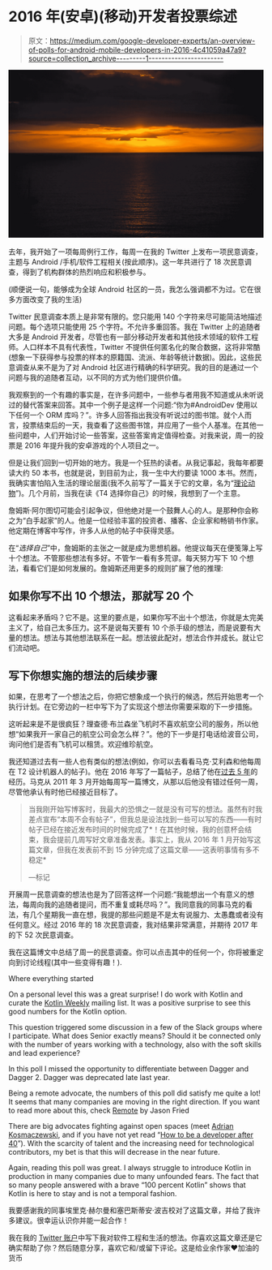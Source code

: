 # 2016 年(安卓)(移动)开发者投票综述

> 原文：<https://medium.com/google-developer-experts/an-overview-of-polls-for-android-mobile-developers-in-2016-4c41059a47a9?source=collection_archive---------1----------------------->

![](img/be7aabe7230ef44bff3f1851f83067f2.png)

去年，我开始了一项每周例行工作，每周一在我的 Twitter 上发布一项民意调查，主题与 Android /手机/软件工程相关(按此顺序)。这一年共进行了 18 次民意调查，得到了机构群体的热烈响应和积极参与。

(顺便说一句，能够成为全球 Android 社区的一员，我怎么强调都不为过。它在很多方面改变了我的生活)

Twitter 民意调查本质上是非常有限的。您只能用 140 个字符来尽可能简洁地描述问题。每个选项只能使用 25 个字符。不允许多重回答。我在 Twitter 上的追随者大多是 Android 开发者，尽管也有一部分移动开发者和其他技术领域的软件工程师。人口样本不具有代表性，Twitter 不提供任何匿名化的聚合数据，这将非常酷(想象一下获得参与投票的样本的原籍国、流派、年龄等统计数据)。因此，这些民意调查从来不是为了对 Android 社区进行精确的科学研究。我的目的是通过一个问题与我的追随者互动，以不同的方式为他们提供价值。

我观察到的一个有趣的事实是，在许多问题中，一些参与者用我不知道或从未听说过的替代答案来回答。其中一个例子是这样一个问题:“你为#AndroidDev 使用以下任何一个 ORM 库吗？”。许多人回答指出我没有听说过的图书馆。就个人而言，投票结束后的一天，我查看了这些图书馆，并应用了一些个人基准。在其他一些问题中，人们开始讨论一些答案，这些答案肯定值得检查。对我来说，周一的投票是 2016 年提升我的安卓游戏的个人项目之一。

但是让我们回到一切开始的地方。我是一个狂热的读者。从我记事起，我每年都要读大约 50 本书，也就是说，到目前为止，我一生中大约要读 1000 本书。然而，我确实害怕陷入生活的理论层面(我不久前写了一篇关于它的文章，名为“[理论动物](/@enriquelopezmanas/the-theoretical-animal-4f6901aaf571#.vurgitlqj)”)。几个月前，当我在读《T4 选择你自己》的时候，我想到了一个主意。

詹姆斯·阿尔图切可能会引起争议，但他绝对是一个鼓舞人心的人。是那种你会称之为“白手起家”的人。他是一位经验丰富的投资者、播客、企业家和畅销书作家。他定期在博客中写作，许多人从他的帖子中获得灵感。

在“*选择自己*”中，詹姆斯的主张之一就是成为思想机器。他提议每天在便笺簿上写十个想法。不管那些想法有多好。不管乍一看有多荒谬。每天努力写下 10 个想法，看看它们是如何发展的。詹姆斯还用更多的规则扩展了他的推理:

## 如果你写不出 10 个想法，那就写 20 个

这看起来矛盾吗？它不是。这里的要点是，如果你写不出十个想法，你就是太完美主义了，给自己太多压力。这不是说每天要有 10 个杀手级的想法，而是说要有大量的想法。想法与其他想法联系在一起。想法彼此配对，想法合作并成长。就让它们流动吧。

## 写下你想实施的想法的后续步骤

如果，在思考了一个想法之后，你把它想象成一个执行的候选，然后开始思考一个执行计划。在它旁边的一栏中写下为了实现这个想法你需要采取的下一步措施。

这听起来是不是很疯狂？理查德·布兰森坐飞机时不喜欢航空公司的服务，所以他想“如果我开一家自己的航空公司会怎么样？”。他的下一步是打电话给波音公司，询问他们是否有飞机可以租赁。欢迎维珍航空。

我还知道过去有一些人也有类似的想法(例如，你可以去看看马克·艾利森和他每周在 T2 设计机器人的帖子)。他在 2016 年写了一篇帖子，总结了他在[过去 5 年](https://blog.stylingandroid.com/the-first-five-years/)的经历。马克从 2011 年 3 月开始每周写一篇博文，从那以后他没有错过任何一周，尽管他承认有时他已经接近目标了。

> 当我刚开始写博客时，我最大的恐惧之一就是没有可写的想法。虽然有时我差点宣布“本周不会有帖子”，但我总是设法找到一些可以写的东西——有时帖子已经在接近发布时间的时候完成了*！在其他时候，我的创意杯会结束，我会提前几周写好文章准备发表。事实上，我从 2016 年 1 月开始写这篇文章，但我在发表前不到 15 分钟完成了这篇文章——这表明事情有多不稳定*
> 
> —标记

开展周一民意调查的想法也是为了回答这样一个问题:“我能想出一个有意义的想法，每周向我的追随者提问，而不重复或耗尽吗？”。我同意我的同事马克的看法，有几个星期我一直在想，我提的那些问题是不是太有说服力、太愚蠢或者没有任何意义。经过 2016 年的 18 次民意调查，我对结果非常满意，并期待 2017 年的下 52 次民意调查。

我在这篇博文中总结了周一的民意调查。你可以点击其中的任何一个，你将被重定向到讨论线程(其中一些变得有趣！).

Where everything started

On a personal level this was a great surprise! I do work with Kotlin and curate the [Kotlin Weekly](http://www.kotlinweekly.net/) mailing list. It was a positive surprise to see this good numbers for the Kotlin option.

This question triggered some discussion in a few of the Slack groups where I participate. What does Senior exactly means? Should it be connected only with the number of years working with a technology, also with the soft skills and lead experience?

In this poll I missed the opportunity to differentiate between Dagger and Dagger 2\. Dagger was deprecated late last year.

Being a remote advocate, the numbers of this poll did satisfy me quite a lot! It seems that many companies are moving in the right direction. If you want to read more about this, check [Remote](https://www.amazon.com/gp/product/0804137501/ref=as_li_tl?ie=UTF8&tag=100andrquesan-20&camp=1789&creative=9325&linkCode=as2&creativeASIN=0804137501&linkId=b8c06ccb55376dcc4ae246e7aea6ada7) by Jason Fried

There are big advocates fighting against open spaces (meet [Adrian Kosmaczewski](https://medium.com/u/ca3cc6ab359a?source=post_page-----4c41059a47a9--------------------------------), and if you have not yet read “[How to be a developer after 40](https://medium.freecodecamp.com/being-a-developer-after-40-3c5dd112210c#.tf8ru469y)”). With the scarcity of talent and the increasing need for technological contributors, my bet is that this will decrease in the near future.

Again, reading this poll was great. I always struggle to introduce Kotlin in production in many companies due to many unfounded fears. The fact that so many people answered with a brave “100 percent Kotlin” shows that Kotlin is here to stay and is not a temporal fashion.

我要感谢我的同事埃里克·赫尔曼和塞巴斯蒂安·波吉校对了这篇文章，并给了我许多建议。很幸运认识你并能一起合作！

我在我的 [Twitter 账户](https://twitter.com/eenriquelopez)中写下我对软件工程和生活的想法。你喜欢这篇文章还是它确实帮助了你？然后随意分享，喜欢它和/或留下评论。这是给业余作家❤加油的货币